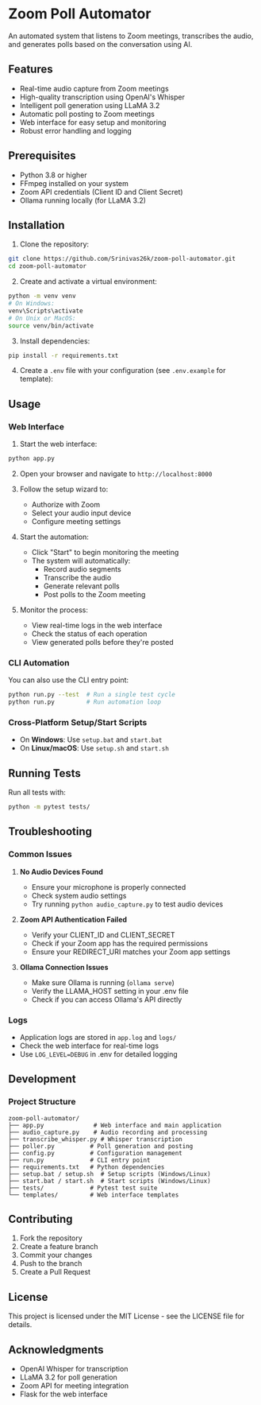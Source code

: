 # Zoom Poll Automator

An automated system that listens to Zoom meetings, transcribes the audio, and generates polls based on the conversation using AI.

## Features

- Real-time audio capture from Zoom meetings
- High-quality transcription using OpenAI's Whisper
- Intelligent poll generation using LLaMA 3.2
- Automatic poll posting to Zoom meetings
- Web interface for easy setup and monitoring
- Robust error handling and logging

## Prerequisites

- Python 3.8 or higher
- FFmpeg installed on your system
- Zoom API credentials (Client ID and Client Secret)
- Ollama running locally (for LLaMA 3.2)

## Installation

1. Clone the repository:
```bash
git clone https://github.com/Srinivas26k/zoom-poll-automator.git
cd zoom-poll-automator
```

2. Create and activate a virtual environment:
```bash
python -m venv venv
# On Windows:
venv\Scripts\activate
# On Unix or MacOS:
source venv/bin/activate
```

3. Install dependencies:
```bash
pip install -r requirements.txt
```

4. Create a `.env` file with your configuration (see `.env.example` for template):

## Usage

### Web Interface

1. Start the web interface:
```bash
python app.py
```

2. Open your browser and navigate to `http://localhost:8000`

3. Follow the setup wizard to:
   - Authorize with Zoom
   - Select your audio input device
   - Configure meeting settings

4. Start the automation:
   - Click "Start" to begin monitoring the meeting
   - The system will automatically:
     - Record audio segments
     - Transcribe the audio
     - Generate relevant polls
     - Post polls to the Zoom meeting

5. Monitor the process:
   - View real-time logs in the web interface
   - Check the status of each operation
   - View generated polls before they're posted

### CLI Automation

You can also use the CLI entry point:
```bash
python run.py --test  # Run a single test cycle
python run.py         # Run automation loop
```

### Cross-Platform Setup/Start Scripts

- On **Windows**: Use `setup.bat` and `start.bat`
- On **Linux/macOS**: Use `setup.sh` and `start.sh`

## Running Tests

Run all tests with:
```bash
python -m pytest tests/
```

## Troubleshooting

### Common Issues

1. **No Audio Devices Found**
   - Ensure your microphone is properly connected
   - Check system audio settings
   - Try running `python audio_capture.py` to test audio devices

2. **Zoom API Authentication Failed**
   - Verify your CLIENT_ID and CLIENT_SECRET
   - Check if your Zoom app has the required permissions
   - Ensure your REDIRECT_URI matches your Zoom app settings

3. **Ollama Connection Issues**
   - Make sure Ollama is running (`ollama serve`)
   - Verify the LLAMA_HOST setting in your .env file
   - Check if you can access Ollama's API directly

### Logs

- Application logs are stored in `app.log` and `logs/`
- Check the web interface for real-time logs
- Use `LOG_LEVEL=DEBUG` in .env for detailed logging

## Development

### Project Structure

```
zoom-poll-automator/
├── app.py              # Web interface and main application
├── audio_capture.py    # Audio recording and processing
├── transcribe_whisper.py # Whisper transcription
├── poller.py          # Poll generation and posting
├── config.py          # Configuration management
├── run.py             # CLI entry point
├── requirements.txt   # Python dependencies
├── setup.bat / setup.sh  # Setup scripts (Windows/Linux)
├── start.bat / start.sh  # Start scripts (Windows/Linux)
├── tests/             # Pytest test suite
└── templates/         # Web interface templates
```

## Contributing

1. Fork the repository
2. Create a feature branch
3. Commit your changes
4. Push to the branch
5. Create a Pull Request

## License

This project is licensed under the MIT License - see the LICENSE file for details.

## Acknowledgments

- OpenAI Whisper for transcription
- LLaMA 3.2 for poll generation
- Zoom API for meeting integration
- Flask for the web interface